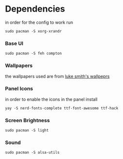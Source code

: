 # Dependencies


in order for the config to work run

`sudo pacman -S xorg-xrandr`

### Base UI

`sudo pacman -S feh compton`

### Wallpapers

the wallpapers used are from [luke smith's wallpeprs](https://github.com/LukeSmithxyz/wallpapers/commits/master)

### Panel Icons
in order to enable the icons in the panel install 

`yay -S nerd-fonts-complete ttf-font-awesome ttf-hack`

### Screen Brightness

`sudo pacman -S light`

### Sound

`sudo pacman -S alsa-utils`

